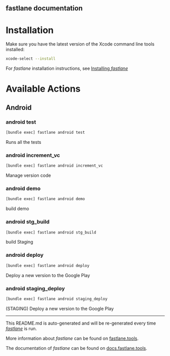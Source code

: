 fastlane documentation
----

# Installation

Make sure you have the latest version of the Xcode command line tools installed:

```sh
xcode-select --install
```

For _fastlane_ installation instructions, see [Installing _fastlane_](https://docs.fastlane.tools/#installing-fastlane)

# Available Actions

## Android

### android test

```sh
[bundle exec] fastlane android test
```

Runs all the tests

### android increment_vc

```sh
[bundle exec] fastlane android increment_vc
```

Manage version code

### android demo

```sh
[bundle exec] fastlane android demo
```

build demo

### android stg_build

```sh
[bundle exec] fastlane android stg_build
```

build Staging

### android deploy

```sh
[bundle exec] fastlane android deploy
```

Deploy a new version to the Google Play

### android staging_deploy

```sh
[bundle exec] fastlane android staging_deploy
```

(STAGING) Deploy a new version to the Google Play

----

This README.md is auto-generated and will be re-generated every time [_fastlane_](https://fastlane.tools) is run.

More information about _fastlane_ can be found on [fastlane.tools](https://fastlane.tools).

The documentation of _fastlane_ can be found on [docs.fastlane.tools](https://docs.fastlane.tools).
